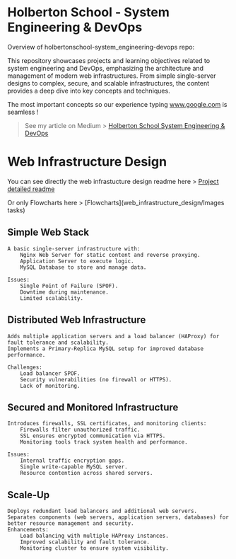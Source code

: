 # Holberton School - System Engineering & DevOps

Overview of holbertonschool-system_engineering-devops repo:

This repository showcases projects and learning objectives related to system engineering and DevOps, emphasizing the architecture and management of modern web infrastructures. From simple single-server designs to complex, secure, and scalable infrastructures, the content provides a deep dive into key concepts and techniques.

The most important concepts so our experience typing www.google.com is seamless !
> See my article on Medium > [Holberton School System Engineering & DevOps](https://github.com/Bomays/holbertonschool-system_engineering-devops/tree/main)


# Web Infrastructure Design

You can see directly the web infrastucture design readme here >
[Project detailed readme](web_infrastructure_design/README.md)

Or only Flowcharts here > 
[Flowcharts](web_infrastructure_design/Images tasks)


## Simple Web Stack

    A basic single-server infrastructure with:
        Nginx Web Server for static content and reverse proxying.
        Application Server to execute logic.
        MySQL Database to store and manage data.
        
    Issues:
        Single Point of Failure (SPOF).
        Downtime during maintenance.
        Limited scalability.

## Distributed Web Infrastructure

    Adds multiple application servers and a load balancer (HAProxy) for fault tolerance and scalability.
    Implements a Primary-Replica MySQL setup for improved database performance.
    
    Challenges:
        Load balancer SPOF.
        Security vulnerabilities (no firewall or HTTPS).
        Lack of monitoring.

## Secured and Monitored Infrastructure

    Introduces firewalls, SSL certificates, and monitoring clients:
        Firewalls filter unauthorized traffic.
        SSL ensures encrypted communication via HTTPS.
        Monitoring tools track system health and performance.

    Issues:
        Internal traffic encryption gaps.
        Single write-capable MySQL server.
        Resource contention across shared servers.

## Scale-Up

    Deploys redundant load balancers and additional web servers.
    Separates components (web servers, application servers, databases) for better resource management and security.
    Enhancements:
        Load balancing with multiple HAProxy instances.
        Improved scalability and fault tolerance.
        Monitoring cluster to ensure system visibility.

